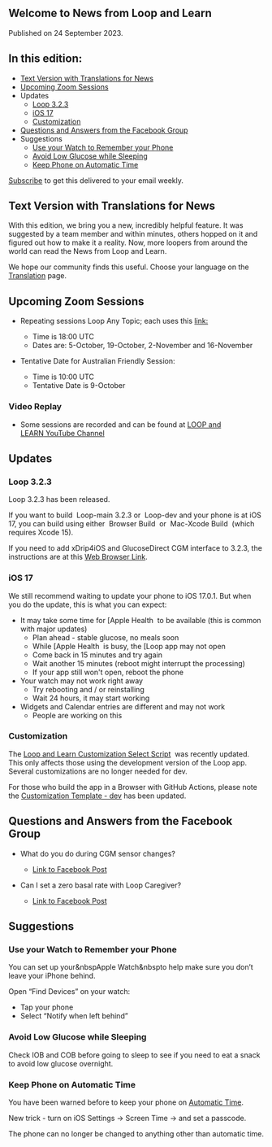 ## Welcome to News from&nbsp;<span translate="no">Loop and Learn</span>&nbsp;

Published on 24 September 2023.

## In this edition:

* [Text Version with Translations for News](#text-version-with-translations-for-news)
* [Upcoming Zoom Sessions](#upcoming-zoom-sessions)
* Updates
    * [Loop 3.2.3](#loop-323)
    * [<span translate="no">iOS 17</span>](#ios-17)
    * [Customization](#customization)
* [Questions and Answers from the Facebook Group](#questions-and-answers-from-the-facebook-group)
* Suggestions
    * [Use your Watch to Remember your Phone](#use-your-watch-to-remember-your-phone)
    * [Avoid Low Glucose while Sleeping](#avoid-low-glucose-while-sleeping)
    * [Keep Phone on Automatic Time](#keep-phone-on-automatic-time)

[Subscribe](https://www.loopandlearn.org/newsletter-signup/) to get this delivered to your email weekly.

## Text Version with Translations for News

With this edition, we bring you a new, incredibly helpful feature. It was suggested by a team member and within minutes, others hopped on it and figured out how to make it a reality. Now, more loopers from around the world can read the News from&nbsp;<span translate="no">Loop and Learn</span>.

We hope our community finds this useful. Choose your language on the [Translation](translate.md) page.

## Upcoming Zoom Sessions

* Repeating sessions&nbsp;<span translate="no">Loop</span>&nbsp;Any Topic; each uses this [link:](https://us06web.zoom.us/j/89085412738?pwd=eXpTN2M5V3M0TEVJQktmVldBTVRYUT09)
    * Time is 18:00 UTC
    * Dates are: 5-October, 19-October, 2-November and 16-November

* Tentative Date for Australian Friendly Session:
    * Time is 10:00 UTC
    * Tentative Date is 9-October

### Video Replay

* Some sessions are recorded and can be found at&nbsp;[<span translate="no">LOOP and LEARN</span>&nbsp;YouTube Channel](https://www.youtube.com/c/loopandlearn)

## Updates

### Loop 3.2.3

Loop 3.2.3 has been released.

If you want to build &nbsp;<span translate="no">Loop-main 3.2.3</span>&nbsp;or &nbsp;<span translate="no">Loop-dev</span>&nbsp;and your phone is at iOS 17, you can build using either &nbsp;<span translate="no">Browser Build</span>&nbsp; or &nbsp;<span translate="no">Mac-Xcode Build</span>&nbsp; (which requires Xcode 15).

If you need to add xDrip4iOS and GlucoseDirect CGM interface to 3.2.3, the instructions are at this [Web Browser Link](https://www.loopandlearn.org/custom-code/#add-lnl-patches).

### <span translate="no">iOS 17</span>

We still recommend waiting to update your phone to iOS 17.0.1. But when you do the update, this is what you can expect:

* It may take some time for&nbsp;[<span translate="no">Apple Health</span>&nbsp; to be available (this is common with major updates)
    * Plan ahead - stable glucose, no meals soon
    * While&nbsp;[<span translate="no">Apple Health</span>&nbsp; is busy, the&nbsp;[<span translate="no">Loop</span>&nbsp;app may not open
    * Come back in 15 minutes and try again
    * Wait another 15 minutes (reboot might interrupt the processing)
    * If your app still won't open, reboot the phone
* Your watch may not work right away
    * Try rebooting and / or reinstalling
    * Wait 24 hours, it may start working
* Widgets and Calendar entries are different and may not work
    * People are working on this

### Customization

The&nbsp;[<span translate="no">Loop and Learn Customization Select Script</span>](https://www.loopandlearn.org/custom-code/#custom)&nbsp; was recently updated. This only affects those using the development version of the Loop app. Several customizations are no longer needed for dev.

For those who build the app in a Browser with GitHub Actions, please note the [Customization Template - dev](https://www.loopandlearn.org/custom-code/#template-dev) has been updated.

## Questions and Answers from the Facebook Group

* What do you do during CGM sensor changes?
    * [Link to Facebook Post](https://www.facebook.com/groups/LOOPandLEARN/posts/3518929425030203/)

* Can I set a zero basal rate with&nbsp;<span translate="no">Loop Caregiver</span>?
    * [Link to Facebook Post](https://www.facebook.com/groups/LOOPandLEARN/posts/3519291648327314/)

## Suggestions

### Use your Watch to Remember your Phone

You can set up your&nbsp<span translate="no">Apple Watch</span>&nbspto help make sure you don’t leave your iPhone behind. 

Open “Find Devices” on your watch:

* Tap your phone
* Select “Notify when left behind”

### Avoid Low Glucose while Sleeping

Check IOB and COB before going to sleep to see if you need to eat a snack to avoid low glucose overnight.

### Keep Phone on Automatic Time

You have been warned before to keep your phone on [Automatic Time](https://loopkit.github.io/loopdocs/faqs/time-faqs/#loop-phone-must-be-on-automatic-time).

New trick - turn on iOS Settings -> Screen Time -> and set a passcode. 

The phone can no longer be changed to anything other than automatic time.